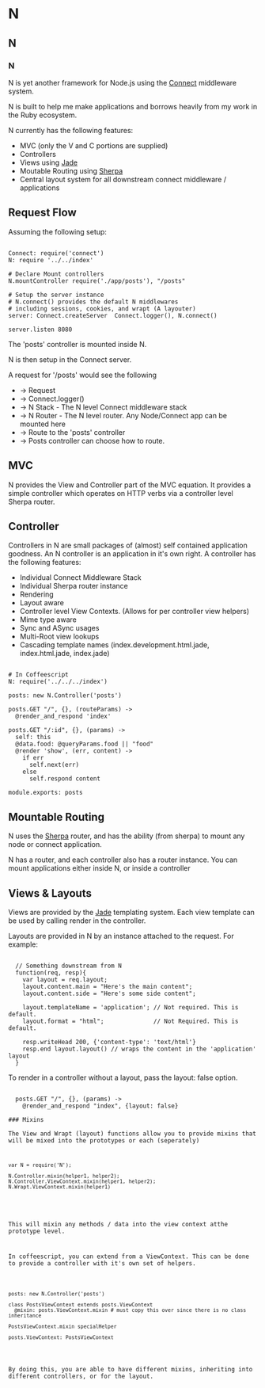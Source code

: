 # N
## N
### N

N is yet another framework for Node.js using the [Connect](http://extjs.github.com/Connect/) middleware system.

N is built to help me make applications and borrows heavily from my work in the Ruby ecosystem.

N currently has the following features:

* MVC (only the V and C portions are supplied)
* Controllers
* Views using [Jade](http://github.com/visionmedia/jade)
* Moutable Routing using [Sherpa](http://github.com/joshbuddy/sherpa)
* Central layout system for all downstream connect middleware / applications

## Request Flow

Assuming the following setup:

<pre><code>
Connect: require('connect')
N: require '../../index'

# Declare Mount controllers
N.mountController require('./app/posts'), "/posts"

# Setup the server instance
# N.connect() provides the default N middlewares
# including sessions, cookies, and wrapt (A layouter)
server: Connect.createServer  Connect.logger(), N.connect()

server.listen 8080
</code></pre>

The 'posts' controller is mounted inside N.

N is then setup in the Connect server.

A request for '/posts' would see the following

* -> Request
* -> Connect.logger()
* -> N Stack - The N level Connect middleware stack
* -> N Router - The N level router.  Any Node/Connect app can be mounted here
* -> Route to the 'posts' controller
* -> Posts controller can choose how to route.

## MVC

N provides the View and Controller part of the MVC equation.  It provides a simple controller which operates on HTTP verbs via a controller level Sherpa router.

## Controller

Controllers in N are small packages of (almost) self contained application goodness.  An N controller is an application in it's own right.  A controller has the following features:

* Individual Connect Middleware Stack
* Individual Sherpa router instance
* Rendering
* Layout aware
* Controller level View Contexts.  (Allows for per controller view helpers)
* Mime type aware
* Sync and ASync usages
* Multi-Root view lookups
* Cascading template names (index.development.html.jade, index.html.jade, index.jade)


<pre><code>
# In Coffeescript
N: require('../../../index')

posts: new N.Controller('posts')

posts.GET "/", {}, (routeParams) ->
  @render_and_respond 'index'

posts.GET "/:id", {}, (params) ->
  self: this
  @data.food: @queryParams.food || "food"
  @render 'show', (err, content) ->
    if err
      self.next(err)
    else
      self.respond content

module.exports: posts
</code></pre>

## Mountable Routing

N uses the [Sherpa](http://github.com/joshbuddy/sherpa) router, and has the ability (from sherpa) to mount any node or connect application.

N has a router, and each controller also has a router instance.  You can mount applications either inside N, or inside a controller

## Views & Layouts

Views are provided by the [Jade](http://github.com/visionmedia/jade) templating system.  Each view template can be used by calling render in the controller.

Layouts are provided in N by an instance attached to the request.  For example:

<pre><code>
  // Something downstream from N
  function(req, resp){
    var layout = req.layout;
    layout.content.main = "Here's the main content";
    layout.content.side = "Here's some side content";

    layout.templateName = 'application'; // Not required. This is default.
    layout.format = "html";              // Not Required. This is default.

    resp.writeHead 200, {'content-type': 'text/html'}
    resp.end layout.layout() // wraps the content in the 'application' layout
  }
</code></pre>

To render in a controller without a layout, pass the layout: false option.

<pre><code>
  posts.GET "/", {}, (params) ->
    @render_and_respond "index", {layout: false}

### Mixins

The View and Wrapt (layout) functions allow you to provide mixins that will be mixed into the prototypes or each (seperately)

<pre><code>
var N = require('N');

N.Controller.mixin(helper1, helper2);
N.Controller.ViewContext.mixin(helper1, helper2);
N.Wrapt.ViewContext.mixin(helper1)

</code></pre>

This will mixin any methods / data into the view context atthe prototype level.

In coffeescript, you can extend from a ViewContext.  This can be done to provide a controller with it's own set of helpers.

<pre><code>
posts: new N.Controller('posts')

class PostsViewContext extends posts.ViewContext
  @mixin: posts.ViewContext.mixin # must copy this over since there is no class inheritance

PostsViewContext.mixin specialHelper

posts.ViewContext: PostsViewContext
</code></pre>

By doing this, you are able to have different mixins, inheriting into different controllers, or for the layout.



